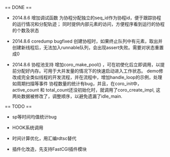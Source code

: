 == DONE ==
* 2014.8.6 增加调试函数
  为协程分配独立的seq_id作为协程id，便于跟踪协程的运行情况和分配轨迹；
  同时提供内部元素的访问，方便程序看到运行的协程的个数及状态

* 2014.8.6 coredump  bugfixed
  创建协程时，如果终止队列中有元素，取出并创建新线程后，无法加入runnable队列，会出现assert失败。需要对状态重置成0

* 2014.8.6 协程池支持
  增加coro_make_pool() ，可在初使化后立即调用，以提前分配好内存。可用于大并发量的情况下的快速启动进入工作状态。
  demo修改成完全类似线程的开发流程，并在流程中，增加handle_loop的示例，处理如周期扫描等事件
  协程数量的统计有bug，并且，在coro_init中，active_count 和 total_count还没初始化时，就调用了coro_create_impl, 这两处数据被修改了，调整顺序，以避免遗漏了idle_main. 

== TODO ==
* sp等时间均值统计bug

* HOOK系统调用

* 时间计算优化，用汇编rdtsc替代

* 插件化改造，先支持FastCGI插件模块
